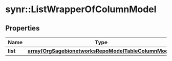 # synr::ListWrapperOfColumnModel


## Properties
Name | Type | Description | Notes
------------ | ------------- | ------------- | -------------
**list** | [**array[OrgSagebionetworksRepoModelTableColumnModel]**](org.sagebionetworks.repo.model.table.ColumnModel.md) |  | [optional] 


